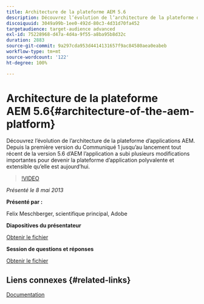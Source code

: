 ```yaml
---
title: Architecture de la plateforme AEM 5.6
description: Découvrez l’évolution de l’architecture de la plateforme d’applications AEM. Depuis la première version du Communiqué 1 jusqu’au lancement tout récent de la version 5.6 d’AEM, l’application a subi plusieurs modifications pour devenir la plateforme d’application polyvalente et extensible qu’elle est aujourd’hui.
discoiquuid: 3049a99b-1ee0-492d-80c3-4d31d70fa452
targetaudience: target-audience advanced
exl-id: 75228968-d47a-4d4a-9f55-a8ba95b8d32c
duration: 2883
source-git-commit: 9a297cda953d4414131657f9ac84580aea0eabeb
workflow-type: tm+mt
source-wordcount: '122'
ht-degree: 100%

---
```


# Architecture de la plateforme AEM 5.6{#architecture-of-the-aem-platform}

Découvrez l’évolution de l’architecture de la plateforme d’applications AEM. Depuis la première version du Communiqué 1 jusqu’au lancement tout récent de la version 5.6 d’AEM l’application a subi plusieurs modifications importantes pour devenir la plateforme d’application polyvalente et extensible qu’elle est aujourd’hui.

>[!VIDEO](https://video.tv.adobe.com/v/19575/?quality=9)

*Présenté le 8 mai 2013*

**Présenté par :**

Felix Meschberger, scientifique principal, Adobe

**Diapositives du présentateur**

[Obtenir le fichier](assets/20130508-aem56-architecture.pdf)

**Session de questions et réponses**

[Obtenir le fichier](assets/questionsanswers-aem56-architecture.pdf)

## Liens connexes {#related-links}

[Documentation](https://docs.adobe.com/docs/en/cq/5-6-1/exploring/introduction.html?wcmmode=disabled)

<!--
[Get back to the Overview](https://helpx.adobe.com/experience-manager/kt/eseminars/gems/aem-index.html)
-->
